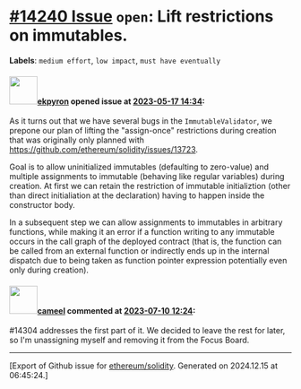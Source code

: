 # [\#14240 Issue](https://github.com/ethereum/solidity/issues/14240) `open`: Lift restrictions on immutables.
**Labels**: `medium effort`, `low impact`, `must have eventually`


#### <img src="https://avatars.githubusercontent.com/u/1347491?v=4" width="50">[ekpyron](https://github.com/ekpyron) opened issue at [2023-05-17 14:34](https://github.com/ethereum/solidity/issues/14240):

As it turns out that we have several bugs in the ``ImmutableValidator``, we prepone our plan of lifting the "assign-once" restrictions during creation that was originally only planned with https://github.com/ethereum/solidity/issues/13723.

Goal is to allow uninitialized immutables (defaulting to zero-value) and multiple assignments to immutable (behaving like regular variables) during creation. At first we can retain the restriction of immutable initializtion (other than direct initialiation at the declaration) having to happen inside the constructor body.

In a subsequent step we can allow assignments to immutables in arbitrary functions, while making it an error if a function writing to any immutable occurs in the call graph of the deployed contract (that is, the function can be called from an external function or indirectly ends up in the internal dispatch due to being taken as function pointer expression potentially even only during creation).

#### <img src="https://avatars.githubusercontent.com/u/137030?v=4" width="50">[cameel](https://github.com/cameel) commented at [2023-07-10 12:24](https://github.com/ethereum/solidity/issues/14240#issuecomment-1628855418):

#14304 addresses the first part of it. We decided to leave the rest for later, so I'm unassigning myself and removing it from the Focus Board.


-------------------------------------------------------------------------------



[Export of Github issue for [ethereum/solidity](https://github.com/ethereum/solidity). Generated on 2024.12.15 at 06:45:24.]
